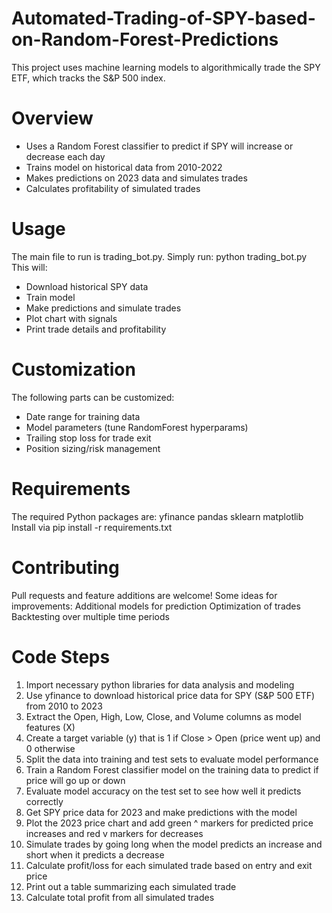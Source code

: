 # Automated-Trading-of-SPY-based-on-Random-Forest-Predictions
This project uses machine learning models to algorithmically trade the SPY ETF, which tracks the S&P 500 index.
# Overview
- Uses a Random Forest classifier to predict if SPY will increase or decrease each day
- Trains model on historical data from 2010-2022
- Makes predictions on 2023 data and simulates trades
- Calculates profitability of simulated trades
# Usage
The main file to run is trading_bot.py. Simply run:
python trading_bot.py
This will:
- Download historical SPY data
- Train model
- Make predictions and simulate trades
- Plot chart with signals
- Print trade details and profitability
# Customization
The following parts can be customized:
- Date range for training data
- Model parameters (tune RandomForest hyperparams)
- Trailing stop loss for trade exit
- Position sizing/risk management
# Requirements
The required Python packages are:
yfinance
pandas
sklearn
matplotlib
Install via pip install -r requirements.txt
# Contributing
Pull requests and feature additions are welcome!
Some ideas for improvements:
Additional models for prediction
Optimization of trades
Backtesting over multiple time periods
# Code Steps
1. Import necessary python libraries for data analysis and modeling
2. Use yfinance to download historical price data for SPY (S&P 500 ETF) from 2010 to 2023
3. Extract the Open, High, Low, Close, and Volume columns as model features (X)
4. Create a target variable (y) that is 1 if Close > Open (price went up) and 0 otherwise
5. Split the data into training and test sets to evaluate model performance
6. Train a Random Forest classifier model on the training data to predict if price will go up or down
7. Evaluate model accuracy on the test set to see how well it predicts correctly
8. Get SPY price data for 2023 and make predictions with the model
9. Plot the 2023 price chart and add green ^ markers for predicted price increases and red v markers for decreases
10. Simulate trades by going long when the model predicts an increase and short when it predicts a decrease
11. Calculate profit/loss for each simulated trade based on entry and exit price
12. Print out a table summarizing each simulated trade
13. Calculate total profit from all simulated trades
